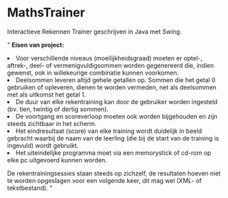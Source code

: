 # MathsTrainer
Interactieve Rekennen Trainer geschrijven in Java met Swing.

" 
<b>Eisen van project:</b>
<li>Voor verschillende niveaus (moeilijkheidsgraad) moeten er optel-, aftrek-, deel- of vermenigvuldigsommen worden gegenereerd die, indien gewenst, ook in willekeurige combinatie kunnen voorkomen.</li>
<li>Deelsommen leveren altijd gehele getallen op. Sommen die het getal 0 gebruiken of opleveren, dienen te worden vermeden, net als deelsommen met als uitkomst het getal 1.</li>
<li>De duur van elke rekentraining kan door de gebruiker worden ingesteld (bv. tien, twintig of dertig sommen).</li>
<li>De voortgang en scoreverloop moeten ook worden bijgehouden en zijn steeds zichtbaar in het scherm.</li>
<li>Het eindresultaat (score) van elke training wordt duidelijk in beeld gebracht waarbij de naam van de leerling (die bij de start van de training is ingevuld) wordt gebruikt.</li>
<li>Het uiteindelijke programma moet via een memorystick of cd-rom op elke pc  uitgevoerd kunnen worden.</li>

De rekentrainingsessies staan steeds op zichzelf, de resultaten hoeven niet te worden opgeslagen voor een volgende keer, dit mag wel (XML- of tekstbestand). 
"
